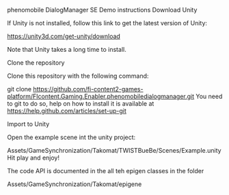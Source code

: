 phenomobile DialogManager SE Demo instructions
Download Unity

If Unity is not installed, follow this link to get the latest version of Unity:

https://unity3d.com/get-unity/download

Note that Unity takes a long time to install.

Clone the repository

Clone this repository with the following command:

git clone https://github.com/fi-content2-games-platform/FIcontent.Gaming.Enabler.phenomobiledialogmanager.git
You need to git to do so, help on how to install it is available at https://help.github.com/articles/set-up-git

Import to Unity

Open the example scene int the unity project:

Assets/GameSynchronization/Takomat/TWISTBueBe/Scenes/Example.unity
Hit play and enjoy!

The code API is documented in the all teh epigen classes in the folder 

Assets/GameSynchronization/Takomat/epigene

